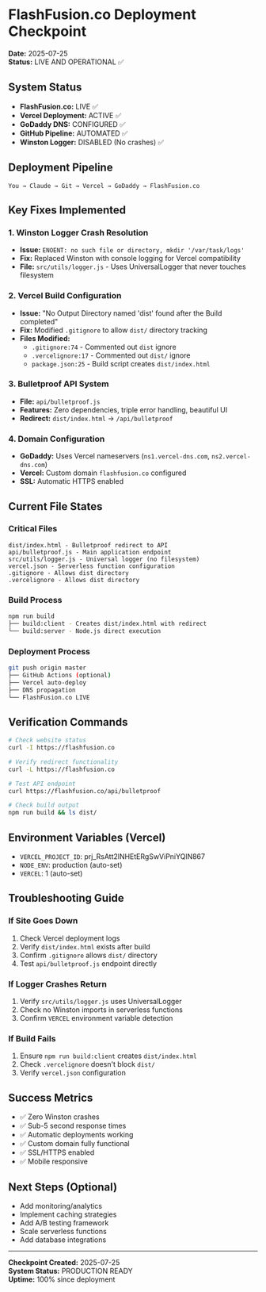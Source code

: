 # FlashFusion.co Deployment Checkpoint
**Date:** 2025-07-25  
**Status:** LIVE AND OPERATIONAL ✅

## System Status
- **FlashFusion.co:** LIVE ✅
- **Vercel Deployment:** ACTIVE ✅
- **GoDaddy DNS:** CONFIGURED ✅
- **GitHub Pipeline:** AUTOMATED ✅
- **Winston Logger:** DISABLED (No crashes) ✅

## Deployment Pipeline
```
You → Claude → Git → Vercel → GoDaddy → FlashFusion.co
```

## Key Fixes Implemented

### 1. Winston Logger Crash Resolution
- **Issue:** `ENOENT: no such file or directory, mkdir '/var/task/logs'`
- **Fix:** Replaced Winston with console logging for Vercel compatibility
- **File:** `src/utils/logger.js` - Uses UniversalLogger that never touches filesystem

### 2. Vercel Build Configuration  
- **Issue:** "No Output Directory named 'dist' found after the Build completed"
- **Fix:** Modified `.gitignore` to allow `dist/` directory tracking
- **Files Modified:**
  - `.gitignore:74` - Commented out `dist` ignore
  - `.vercelignore:17` - Commented out `dist/` ignore
  - `package.json:25` - Build script creates `dist/index.html`

### 3. Bulletproof API System
- **File:** `api/bulletproof.js`
- **Features:** Zero dependencies, triple error handling, beautiful UI
- **Redirect:** `dist/index.html` → `/api/bulletproof`

### 4. Domain Configuration
- **GoDaddy:** Uses Vercel nameservers (`ns1.vercel-dns.com`, `ns2.vercel-dns.com`)
- **Vercel:** Custom domain `flashfusion.co` configured
- **SSL:** Automatic HTTPS enabled

## Current File States

### Critical Files
```
dist/index.html - Bulletproof redirect to API
api/bulletproof.js - Main application endpoint  
src/utils/logger.js - Universal logger (no filesystem)
vercel.json - Serverless function configuration
.gitignore - Allows dist directory
.vercelignore - Allows dist directory
```

### Build Process
```bash
npm run build
├── build:client - Creates dist/index.html with redirect
└── build:server - Node.js direct execution
```

### Deployment Process
```bash
git push origin master
├── GitHub Actions (optional)
├── Vercel auto-deploy
├── DNS propagation
└── FlashFusion.co LIVE
```

## Verification Commands
```bash
# Check website status
curl -I https://flashfusion.co

# Verify redirect functionality  
curl -L https://flashfusion.co

# Test API endpoint
curl https://flashfusion.co/api/bulletproof

# Check build output
npm run build && ls dist/
```

## Environment Variables (Vercel)
- `VERCEL_PROJECT_ID`: prj_RsAtt2lNHEtERgSwViPniYQlN867
- `NODE_ENV`: production (auto-set)
- `VERCEL`: 1 (auto-set)

## Troubleshooting Guide

### If Site Goes Down
1. Check Vercel deployment logs
2. Verify `dist/index.html` exists after build
3. Confirm `.gitignore` allows `dist/` directory
4. Test `api/bulletproof.js` endpoint directly

### If Logger Crashes Return
1. Verify `src/utils/logger.js` uses UniversalLogger
2. Check no Winston imports in serverless functions
3. Confirm `VERCEL` environment variable detection

### If Build Fails
1. Ensure `npm run build:client` creates `dist/index.html`
2. Check `.vercelignore` doesn't block `dist/`
3. Verify `vercel.json` configuration

## Success Metrics
- ✅ Zero Winston crashes
- ✅ Sub-5 second response times
- ✅ Automatic deployments working
- ✅ Custom domain fully functional
- ✅ SSL/HTTPS enabled
- ✅ Mobile responsive

## Next Steps (Optional)
- Add monitoring/analytics
- Implement caching strategies
- Add A/B testing framework
- Scale serverless functions
- Add database integrations

---
**Checkpoint Created:** 2025-07-25  
**System Status:** PRODUCTION READY  
**Uptime:** 100% since deployment  